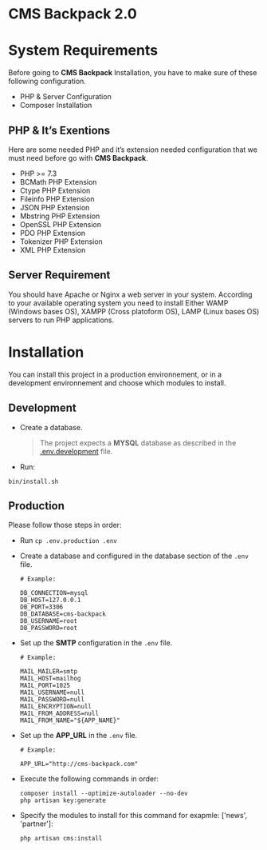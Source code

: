 # CMS Backpack 2.0
 
 # System Requirements
 Before going to **CMS Backpack** Installation, you have to make sure of these following configuration.
 
 - PHP & Server Configuration
 - Composer Installation
   
 ## PHP & It’s Exentions
 Here are some needed PHP and it’s extension needed configuration that we must need before go with **CMS Backpack**.
 
 - PHP >= 7.3
 - BCMath PHP Extension
 - Ctype PHP Extension
 - Fileinfo PHP Extension
 - JSON PHP Extension
 - Mbstring PHP Extension
 - OpenSSL PHP Extension
 - PDO PHP Extension
 - Tokenizer PHP Extension
 - XML PHP Extension
 
 ## Server Requirement
 You should have Apache or Nginx a web server in your system. According to your available operating system you need to install Either WAMP (Windows bases OS), XAMPP (Cross platoform OS), LAMP (Linux bases OS) servers to run PHP applications.
 
 # Installation
 You can install this project in a production environnement, or in a development environnement and choose which modules to install.
 
 ## Development
  * Create a database.
   
     > The project expects a **MYSQL** database as described in the [.env.development](.env.development) file.
 
  * Run:
   ```properties
   bin/install.sh
   ```
 
 ## Production
 
 Please follow those steps in order:
 
 - Run `cp .env.production .env`
 - Create a database and configured in the database section of the `.env` file.
 
     ``` properties
     # Example:
     
     DB_CONNECTION=mysql
     DB_HOST=127.0.0.1
     DB_PORT=3306
     DB_DATABASE=cms-backpack
     DB_USERNAME=root
     DB_PASSWORD=root
     ```
 
 
  * Set up the **SMTP** configuration in the `.env` file.
 
     ```properties
     # Example:
     
     MAIL_MAILER=smtp
     MAIL_HOST=mailhog
     MAIL_PORT=1025
     MAIL_USERNAME=null
     MAIL_PASSWORD=null
     MAIL_ENCRYPTION=null
     MAIL_FROM_ADDRESS=null
     MAIL_FROM_NAME="${APP_NAME}"
     ```
 
  * Set up the **APP_URL** in the `.env` file.
 
     ```properties
     # Example:
 
     APP_URL="http://cms-backpack.com"
     ```
 
  * Execute the following commands in order:
  
     ```properties
     composer install --optimize-autoloader --no-dev
     php artisan key:generate
     ```
    
  * Specify the modules to install for this command for exapmle: ['news', 'partner']:
  
     ```properties
     php artisan cms:install
     ```
